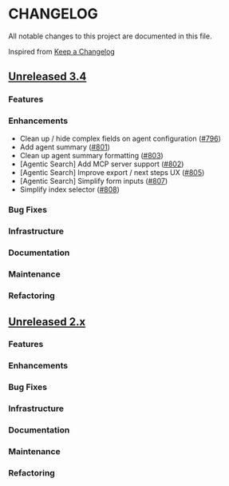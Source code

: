 # CHANGELOG
All notable changes to this project are documented in this file.

Inspired from [Keep a Changelog](https://keepachangelog.com/en/1.1.0/)

## [Unreleased 3.4](https://github.com/opensearch-project/anomaly-detection/compare/2.x...HEAD)
### Features
### Enhancements
- Clean up / hide complex fields on agent configuration ([#796](https://github.com/opensearch-project/dashboards-flow-framework/pull/796))
- Add agent summary ([#801](https://github.com/opensearch-project/dashboards-flow-framework/pull/801))
- Clean up agent summary formatting ([#803](https://github.com/opensearch-project/dashboards-flow-framework/pull/803))
- [Agentic Search] Add MCP server support ([#802](https://github.com/opensearch-project/dashboards-flow-framework/pull/802))
- [Agentic Search] Improve export / next steps UX ([#805](https://github.com/opensearch-project/dashboards-flow-framework/pull/805))
- [Agentic Search] Simplify form inputs ([#807](https://github.com/opensearch-project/dashboards-flow-framework/pull/807))
- Simplify index selector ([#808](https://github.com/opensearch-project/dashboards-flow-framework/pull/808))
### Bug Fixes
### Infrastructure
### Documentation
### Maintenance
### Refactoring

## [Unreleased 2.x](https://github.com/opensearch-project/anomaly-detection/compare/2.19...2.x)
### Features
### Enhancements
### Bug Fixes
### Infrastructure
### Documentation
### Maintenance
### Refactoring